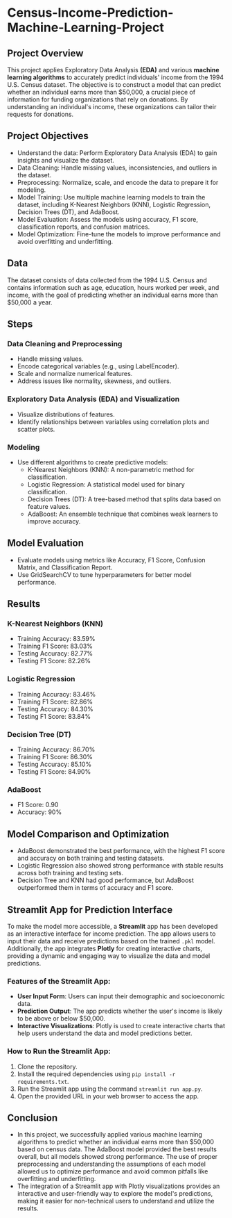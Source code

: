# Census-Income-Prediction-Machine-Learning-Project

## Project Overview
This project applies Exploratory Data Analysis **(EDA)** and various **machine learning algorithms** to accurately predict individuals' income from the 1994 U.S. Census dataset. The objective is to construct a model that can predict whether an individual earns more than $50,000, a crucial piece of information for funding organizations that rely on donations. By understanding an individual's income, these organizations can tailor their requests for donations.

## Project Objectives
- Understand the data: Perform Exploratory Data Analysis (EDA) to gain insights and visualize the dataset.
- Data Cleaning: Handle missing values, inconsistencies, and outliers in the dataset.
- Preprocessing: Normalize, scale, and encode the data to prepare it for modeling.
- Model Training: Use multiple machine learning models to train the dataset, including K-Nearest Neighbors (KNN), Logistic Regression, Decision Trees (DT), and AdaBoost.
- Model Evaluation: Assess the models using accuracy, F1 score, classification reports, and confusion matrices.
- Model Optimization: Fine-tune the models to improve performance and avoid overfitting and underfitting.

## Data
The dataset consists of data collected from the 1994 U.S. Census and contains information such as age, education, hours worked per week, and income, with the goal of predicting whether an individual earns more than $50,000 a year.

## Steps
### Data Cleaning and Preprocessing
- Handle missing values.
- Encode categorical variables (e.g., using LabelEncoder).
- Scale and normalize numerical features.
- Address issues like normality, skewness, and outliers.

### Exploratory Data Analysis (EDA) and Visualization
- Visualize distributions of features.
- Identify relationships between variables using correlation plots and scatter plots.

### Modeling
- Use different algorithms to create predictive models:
  - K-Nearest Neighbors (KNN): A non-parametric method for classification.
  - Logistic Regression: A statistical model used for binary classification.
  - Decision Trees (DT): A tree-based method that splits data based on feature values.
  - AdaBoost: An ensemble technique that combines weak learners to improve accuracy.

## Model Evaluation
- Evaluate models using metrics like Accuracy, F1 Score, Confusion Matrix, and Classification Report.
- Use GridSearchCV to tune hyperparameters for better model performance.

## Results
### K-Nearest Neighbors (KNN)
- Training Accuracy: 83.59%
- Training F1 Score: 83.03%
- Testing Accuracy: 82.77%
- Testing F1 Score: 82.26%

### Logistic Regression
- Training Accuracy: 83.46%
- Training F1 Score: 82.86%
- Testing Accuracy: 84.30%
- Testing F1 Score: 83.84%

### Decision Tree (DT)
- Training Accuracy: 86.70%
- Training F1 Score: 86.30%
- Testing Accuracy: 85.10%
- Testing F1 Score: 84.90%

### AdaBoost
- F1 Score: 0.90
- Accuracy: 90%

## Model Comparison and Optimization
- AdaBoost demonstrated the best performance, with the highest F1 score and accuracy on both training and testing datasets.
- Logistic Regression also showed strong performance with stable results across both training and testing sets.
- Decision Tree and KNN had good performance, but AdaBoost outperformed them in terms of accuracy and F1 score.

## Streamlit App for Prediction Interface
To make the model more accessible, a **Streamlit** app has been developed as an interactive interface for income prediction. The app allows users to input their data and receive predictions based on the trained `.pkl` model. Additionally, the app integrates **Plotly** for creating interactive charts, providing a dynamic and engaging way to visualize the data and model predictions.

### Features of the Streamlit App:
- **User Input Form**: Users can input their demographic and socioeconomic data.
- **Prediction Output**: The app predicts whether the user's income is likely to be above or below $50,000.
- **Interactive Visualizations**: Plotly is used to create interactive charts that help users understand the data and model predictions better.

### How to Run the Streamlit App:
1. Clone the repository.
2. Install the required dependencies using `pip install -r requirements.txt`.
3. Run the Streamlit app using the command `streamlit run app.py`.
4. Open the provided URL in your web browser to access the app.

## Conclusion
- In this project, we successfully applied various machine learning algorithms to predict whether an individual earns more than $50,000 based on census data. The AdaBoost model provided the best results overall, but all models showed strong performance. The use of proper preprocessing and understanding the assumptions of each model allowed us to optimize performance and avoid common pitfalls like overfitting and underfitting.
- The integration of a Streamlit app with Plotly visualizations provides an interactive and user-friendly way to explore the model's predictions, making it easier for non-technical users to understand and utilize the results.
